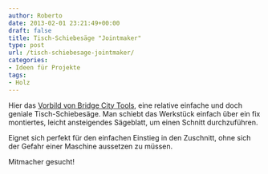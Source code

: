 ```yaml
---
author: Roberto
date: 2013-02-01 23:21:49+00:00
draft: false
title: Tisch-Schiebesäge "Jointmaker"
type: post
url: /tisch-schiebesage-jointmaker/
categories:
- Ideen für Projekte
tags:
- Holz
---
```


Hier das [Vorbild von Bridge City Tools](http:/https://www.bridgecitytools.com/default/tools/jointmaker/jointmakers/jmpv2-jointmaker-pro.html), eine relative einfache und doch geniale Tisch-Schiebesäge. Man schiebt das Werkstück einfach über ein fix montiertes, leicht ansteigendes Sägeblatt, um einen Schnitt durchzuführen.

Eignet sich perfekt für den einfachen Einstieg in den Zuschnitt, ohne sich der Gefahr einer Maschine aussetzen zu müssen.

Mitmacher gesucht!

